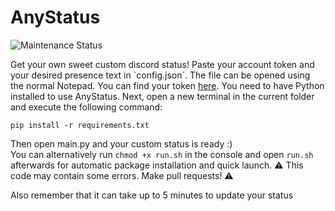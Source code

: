 <h1> AnyStatus </h1>
<p> <img src="https://img.shields.io/badge/Maintained%3F-Yes-green/?style=for-the-badge.png" alt="Maintenance Status"> </p>
Get your own sweet custom discord status!
Paste your account token and your desired presence text in `config.json`. The file can be opened using the normal Notepad. You can find your token <a href="https://www.youtube.com/watch?v=YEgFvgg7ZPI">here</a>.
You need to have Python installed to use AnyStatus.
Next, open a new terminal in the current folder and execute the following command:

    pip install -r requirements.txt
 Then open main.py and your custom status is ready :)   
 You can alternatively run `chmod +x run.sh` in the console and open `run.sh` afterwards for automatic package installation and quick launch.
⚠️ This code may contain some errors. Make pull requests! ⚠️

Also remember that it can take up to 5 minutes to update your status

